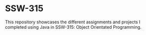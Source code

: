 # SSW-315
This repository showcases the different assignments and projects I completed using Java in SSW-315: Object Orientated Programming.
